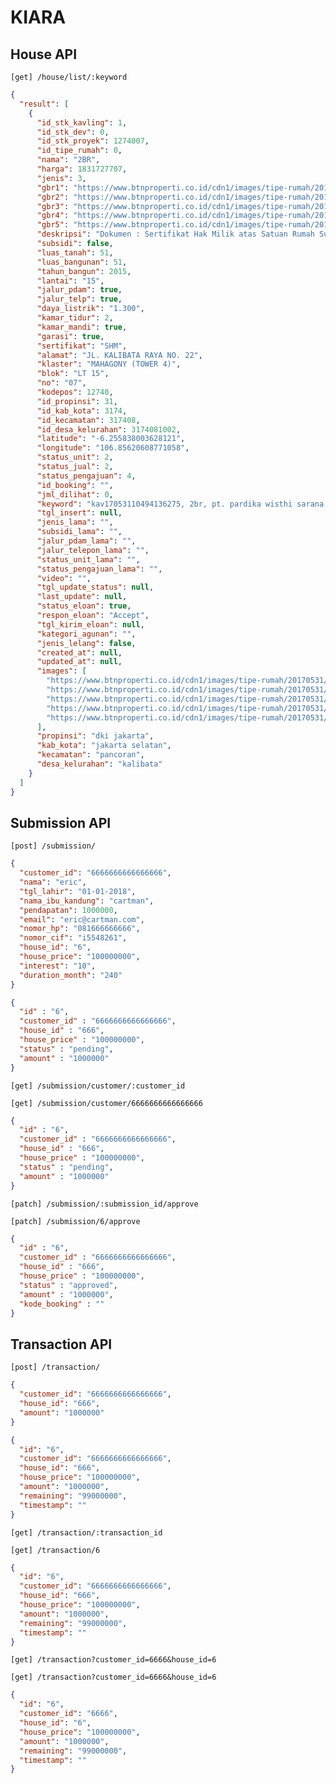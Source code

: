 # KIARA

## House API

```[get] /house/list/:keyword```

```json
{
  "result": [
    {
      "id_stk_kavling": 1,
      "id_stk_dev": 0,
      "id_stk_proyek": 1274007,
      "id_tipe_rumah": 0,
      "nama": "2BR",
      "harga": 1831727707,
      "jenis": 3,
      "gbr1": "https://www.btnproperti.co.id/cdn1/images/tipe-rumah/20170531/medium/395151f9-75cc-4eb0-8b8e-9061e708e1fd.jpeg",
      "gbr2": "https://www.btnproperti.co.id/cdn1/images/tipe-rumah/20170531/medium/3e919f08-998c-49f9-98de-9287bea07299.jpeg",
      "gbr3": "https://www.btnproperti.co.id/cdn1/images/tipe-rumah/20170531/medium/c0f30a08-0fc1-4762-a3d4-50010a0c8558.jpeg",
      "gbr4": "https://www.btnproperti.co.id/cdn1/images/tipe-rumah/20170531/medium/2d4816bf-2215-409a-a395-53c243b3fe5f.jpeg",
      "gbr5": "https://www.btnproperti.co.id/cdn1/images/tipe-rumah/20170531/medium/9c63704d-c497-4c44-aeea-853cb9e21f7f.jpeg",
      "deskripsi": "Dokumen : Sertifikat Hak Milik atas Satuan Rumah Susun (SHMSRS)\nFasilitas :Parking Lot, Sky Lounge, Tree Pit, Fitness Centre, ATM Gallery, Minimarket, Triple Play, (TV Cable, Telephone, Internet) 24 Hours Security, Acces Card Security System.\nFasilitas ",
      "subsidi": false,
      "luas_tanah": 51,
      "luas_bangunan": 51,
      "tahun_bangun": 2015,
      "lantai": "15",
      "jalur_pdam": true,
      "jalur_telp": true,
      "daya_listrik": "1.300",
      "kamar_tidur": 2,
      "kamar_mandi": true,
      "garasi": true,
      "sertifikat": "SHM",
      "alamat": "JL. KALIBATA RAYA NO. 22",
      "klaster": "MAHAGONY (TOWER 4)",
      "blok": "LT 15",
      "no": "07",
      "kodepos": 12740,
      "id_propinsi": 31,
      "id_kab_kota": 3174,
      "id_kecamatan": 317408,
      "id_desa_kelurahan": 3174081002,
      "latitude": "-6.255838003628121",
      "longitude": "106.85620608771058",
      "status_unit": 2,
      "status_jual": 2,
      "status_pengajuan": 4,
      "id_booking": "",
      "jml_dilihat": 0,
      "keyword": "kav17053110494136275, 2br, pt. pardika wisthi sarana, woodland park residence apartemen, 2br, dki jakarta, kota adm. jakarta selatan, pancoran, kalibata",
      "tgl_insert": null,
      "jenis_lama": "",
      "subsidi_lama": "",
      "jalur_pdam_lama": "",
      "jalur_telepon_lama": "",
      "status_unit_lama": "",
      "status_pengajuan_lama": "",
      "video": "",
      "tgl_update_status": null,
      "last_update": null,
      "status_eloan": true,
      "respon_eloan": "Accept",
      "tgl_kirim_eloan": null,
      "kategori_agunan": "",
      "jenis_lelang": false,
      "created_at": null,
      "updated_at": null,
      "images": [
        "https://www.btnproperti.co.id/cdn1/images/tipe-rumah/20170531/medium/395151f9-75cc-4eb0-8b8e-9061e708e1fd.jpeg",
        "https://www.btnproperti.co.id/cdn1/images/tipe-rumah/20170531/medium/3e919f08-998c-49f9-98de-9287bea07299.jpeg",
        "https://www.btnproperti.co.id/cdn1/images/tipe-rumah/20170531/medium/c0f30a08-0fc1-4762-a3d4-50010a0c8558.jpeg",
        "https://www.btnproperti.co.id/cdn1/images/tipe-rumah/20170531/medium/2d4816bf-2215-409a-a395-53c243b3fe5f.jpeg",
        "https://www.btnproperti.co.id/cdn1/images/tipe-rumah/20170531/medium/9c63704d-c497-4c44-aeea-853cb9e21f7f.jpeg"
      ],
      "propinsi": "dki jakarta",
      "kab_kota": "jakarta selatan",
      "kecamatan": "pancoran",
      "desa_kelurahan": "kalibata"
    }
  ]
}
```

## Submission API

```[post] /submission/```

```json
{
  "customer_id": "6666666666666666",
  "nama": "eric",
  "tgl_lahir": "01-01-2018",
  "nama_ibu_kandung": "cartman",
  "pendapatan": 1000000,
  "email": "eric@cartman.com",
  "nomor_hp": "081666666666",
  "nomor_cif": "i5548261",
  "house_id": "6",
  "house_price": "100000000",
  "interest": "10",
  "duration_month": "240"
}
```

```json
{
  "id" : "6",
  "customer_id" : "6666666666666666",
  "house_id" : "666",
  "house_price" : "100000000",
  "status" : "pending",
  "amount" : "1000000"
}
```

```[get] /submission/customer/:customer_id```

```
[get] /submission/customer/6666666666666666
```

```json
{
  "id" : "6",
  "customer_id" : "6666666666666666",
  "house_id" : "666",
  "house_price" : "100000000",
  "status" : "pending",
  "amount" : "1000000"
}
```

```[patch] /submission/:submission_id/approve```

```
[patch] /submission/6/approve
```

```json
{
  "id" : "6",
  "customer_id" : "6666666666666666",
  "house_id" : "666",
  "house_price" : "100000000",
  "status" : "approved",
  "amount" : "1000000",
  "kode_booking" : ""
}
```

## Transaction API

```[post] /transaction/```

```json
{
  "customer_id": "6666666666666666",
  "house_id": "666",
  "amount": "1000000"
}
```

```json
{
  "id": "6",
  "customer_id": "6666666666666666",
  "house_id": "666",
  "house_price": "100000000",
  "amount": "1000000",
  "remaining": "99000000",
  "timestamp": ""
}
```

```[get] /transaction/:transaction_id```

```
[get] /transaction/6
```

```json
{
  "id": "6",
  "customer_id": "6666666666666666",
  "house_id": "666",
  "house_price": "100000000",
  "amount": "1000000",
  "remaining": "99000000",
  "timestamp": ""
}
```

```[get] /transaction?customer_id=6666&house_id=6```

```
[get] /transaction?customer_id=6666&house_id=6
```

```json
{
  "id": "6",
  "customer_id": "6666",
  "house_id": "6",
  "house_price": "100000000",
  "amount": "1000000",
  "remaining": "99000000",
  "timestamp": ""
}
```
